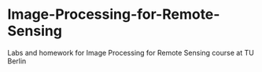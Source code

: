 # Image-Processing-for-Remote-Sensing
Labs and homework for Image Processing for Remote Sensing course at TU Berlin
